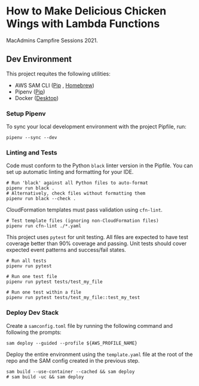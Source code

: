 # How to Make Delicious Chicken Wings with Lambda Functions

MacAdmins Campfire Sessions 2021.

## Dev Environment

This project requites the following utilities:
- AWS SAM CLI ([Pip](https://pypi.org/project/aws-sam-cli/) , [Homebrew](https://docs.aws.amazon.com/serverless-application-model/latest/developerguide/serverless-sam-cli-install-mac.html#serverless-sam-cli-install-mac-sam-cli))
- Pipenv ([Pip](https://pipenv.pypa.io/en/latest/install/))
- Docker ([Desktop](https://www.docker.com/products/docker-desktop))

### Setup Pipenv

To sync your local development environment with the project Pipfile, run:

```shell
pipenv --sync --dev
```

### Linting and Tests

Code must conform to the Python `black` linter version in the Pipfile. You can set up automatic linting and formatting for your IDE.

```shell
# Run 'black' against all Python files to auto-format
pipenv run black .
# Alternatively, check files without formatting them
pipenv run black --check .
```

CloudFormation templates must pass validation using `cfn-lint`.

```shell
# Test template files (ignoring non-CloudFormation files)
pipenv run cfn-lint ./*.yaml
```

This project uses `pytest` for unit testing. All files are expected to have test coverage better than 90% coverage and passing. Unit tests should cover expected event patterns and success/fail states.

```shell
# Run all tests
pipenv run pytest

# Run one test file
pipenv run pytest tests/test_my_file

# Run one test within a file
pipenv run pytest tests/test_my_file::test_my_test
```

### Deploy Dev Stack

Create a `samconfig.toml` file by running the following command and following the prompts:

```shell
sam deploy --guided --profile ${AWS_PROFILE_NAME}
```

Deploy the entire environment using the `template.yaml` file at the root of the repo and the SAM config created in the previous step.

```shell
sam build --use-container --cached && sam deploy
# sam build -uc && sam deploy
```
